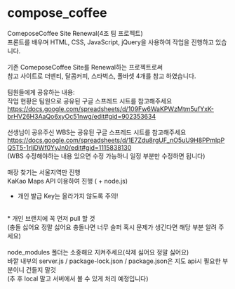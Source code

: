 # compose_coffee
ComeposeCoffee Site Renewal(4조 팀 프로젝트)<br>
프론트를 배우며 HTML, CSS, JavaScript, jQuery을 사용하여 작업을 진행하고 있습니다.
<br><br>
기존 ComeposeCoffee Site를 Renewal하는 프로젝트로써<br>
참고 사이트로 더벤티, 달콤커피, 스타벅스, 폴바셋 4개를 참고 하였습니다.
<br><br>
팀원들에게 공유하는 내용:<br>
작업 현황은 팀원으로 공유된 구글 스프레드 시트를 참고해주세요<br>
https://docs.google.com/spreadsheets/d/109Fw6WaKPWzMtm5ufYxK-brHV26H3AaQo6xyOc51nwg/edit#gid=902353634
<br><br>
선생님이 공유주신 WBS는 공유된 구글 스프레드 시트를 참고해주세요<br>
https://docs.google.com/spreadsheets/d/1E7Zdu8rgUF_nO5uU9H8PPmIpPQ5T5-1rljDWf0YyJn0/edit#gid=1115838130<br>
(WBS 수정해야하는 내용 있으면 수정 가능하니 일정 부분만 수정하면 됩니다)
<br><br>
매장 찾기는 서울지역만 진행<br>
KaKao Maps API 이용하여 진행 ( + node.js)<br>
* 개인 발급 Key는 올라가지 않도록 주의!<br>
<script src="https://code.jquery.com/jquery-3.7.1.slim.js" integrity="개인 발급 Key 입력 부분" crossorigin="anonymous"></script>
<br>
* 개인 브랜치에 꼭 먼저 pull 할 것<br>
(충돌 싫어요 정말 싫어요 충돌나면 너무 슬퍼 혹시 문제가 생긴다면 해당 부분 알려 주세요)
<br><br>
node_modules 폴더는 소중해요 지켜주세요(삭제 싫어요 정말 싫어요)<br>
바깥 내부의 server.js / package-lock.json / package.json은 지도 api시 필요한 부분이니 건들지 말것<br>
(추 후 local 말고 서버에서 볼 수 있게 처리 예정입니다)
